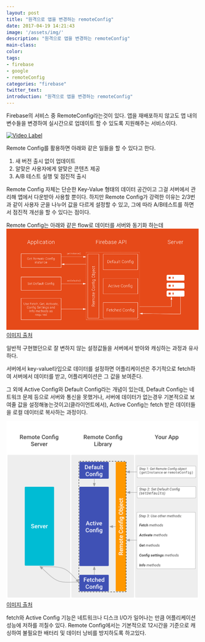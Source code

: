 ```yaml
---
layout: post
title: "원격으로 앱을 변경하는 remoteConfig"
date: 2017-04-19 14:21:43
image: '/assets/img/'
description: "원격으로 앱을 변경하는 remoteConfig"
main-class:
color:
tags:
- firebase
- google
- remoteConfig
categories: "firebase"
twitter_text:
introduction: "원격으로 앱을 변경하는 remoteConfig"
---
```


Firebase의 서비스 중 RemoteConfig라는것이 있다. 앱을 재배포하지 않고도 앱 내의 변수들을 변경하여 실시간으로 업데이트 할 수 있도록 지원해주는 서비스이다.

[![Video Label](http://img.youtube.com/vi/_CXXVFPO6f0/0.jpg)](https://youtu.be/_CXXVFPO6f0?t=0s)

 Remote Config를 활용하면 아래와 같은 일들을 할 수 있다고 한다.

 1. 새 버전 출시 없이 업데이트
 2. 알맞은 사용자에게 알맞은 콘텐츠 제공
 3. A/B 테스트 실행 및 점진적 출시

 Remote Config 자체는 단순한 Key-Value 형태의 데이터 공간이고 그걸 서버에서 관리해 앱에서 다운받아 사용할 뿐이다. 하지만 Remote Config가 강력한 이유는 2/3번과 같이 사용자 군을 나누어 값을 다르게 설정할 수 있고, 그에 따라 A/B테스트를 하면서 점진적 개선을 할 수 있다는 점이다.

Remote Config는 아래와 같은 flow로 데이터를 서버와 동기화 하는데
![terminal](https://github.com/CalyFactory/CalyFactory.github.io/blob/master/assets/img/jspiner/remote_1.png?raw=true)
[이미지 출처](https://medium.com/@hitherejoe/exploring-firebase-on-android-ios-remote-config-3e1407b088f6)

일반적 구현했던으로 잘 변하지 않는 설정값들을 서버에서 받아와 캐싱하는 과정과 유사하다.

서버에서 key-value타입으로 데이터를 설정하면 어플리케이션은 주기적으로 fetch하여 서버에서 데이터를 받고, 어플리케이션은 그 값을 보여준다. 

그 외에 Active Config와 Default Config라는 개념이 있는데, Default Config는 네트워크 문제 등으로 서버와 통신을 못했거나, 서버에 데이터가 없는경우 기본적으로 보여줄 값을 설정해놓는것이고(클라이언트에서), Active Config는  fetch 받은 데이터들을 로컬 데이터로 복사하는 과정이다.

![terminal](https://github.com/CalyFactory/CalyFactory.github.io/blob/master/assets/img/jspiner/remote_2.png?raw=true)
[이미지 출처](https://firebase.google.com/docs/remote-config/api-overview)

fetch와 Active Config 기능은 네트워크나 디스크 I/O가 일어나는 만큼 어플리케이션 성능에 저하를 끼칠수 있다. Remote Config에서는 기본적으로 12시간을 기준으로 캐싱하여 불필요한 배터리 및 데이터 낭비를 방지하도록 하고있다.

